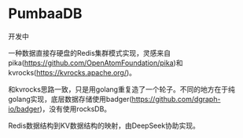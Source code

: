 # PumbaaDB

开发中

一种数据直接存硬盘的Redis集群模式实现，灵感来自pika(https://github.com/OpenAtomFoundation/pika)和kvrocks(https://kvrocks.apache.org/)。

和kvrocks思路一致，只是用golang重复造了一个轮子。不同的地方在于纯golang实现，底层数据存储使用badger(https://github.com/dgraph-io/badger)，没有使用rocksDB。

Redis数据结构到KV数据结构的映射，由DeepSeek协助实现。